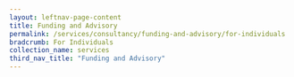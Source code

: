 ```yaml
---
layout: leftnav-page-content
title: Funding and Advisory
permalink: /services/consultancy/funding-and-advisory/for-individuals
bradcrumb: For Individuals
collection_name: services
third_nav_title: "Funding and Advisory"
---
```

